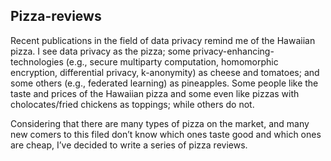 ## Pizza-reviews

Recent publications in the field of data privacy remind me of the Hawaiian pizza. I see data privacy as the pizza; some privacy-enhancing-technologies (e.g., secure multiparty computation, homomorphic encryption, differential privacy, k-anonymity) as cheese and tomatoes; and some others (e.g., federated learning) as pineapples. Some people like the taste and prices of the Hawaiian pizza and some even like pizzas with cholocates/fried chickens as toppings; while others do not. 

Considering that there are many types of pizza on the market, and many new comers to this filed don’t know which ones taste good and which ones are cheap, I’ve decided to write a series of pizza reviews.
